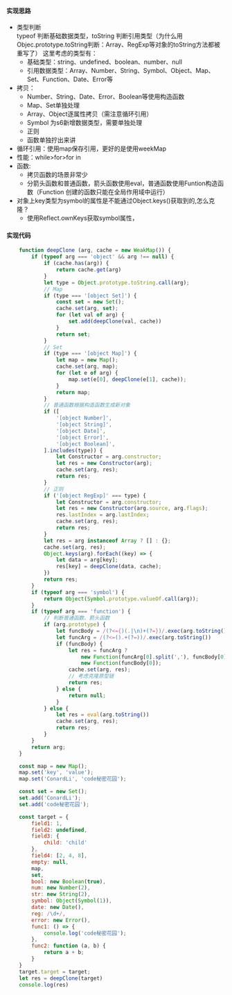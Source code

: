 
#### 实现思路
- 类型判断\
typeof 判断基础数据类型，toString 判断引用类型（为什么用Objec.prototype.toString判断：Array、RegExp等对象的toString方法都被重写了）
这里考虑的类型有：
    - 基础类型：string、undefined、boolean、number、null
    - 引用数据类型：Array、Number、String、Symbol、Object、Map、Set、Function、Date、Error等
- 拷贝：
    - Number、String、Date、Error、Boolean等使用构造函数
    - Map、Set单独处理
    - Array、Object逐属性拷贝（需注意循环引用）
    - Symbol 为s6新增数据类型，需要单独处理
    - 正则
    - 函数单独拧出来讲
- 循环引用：使用map保存引用，更好的是使用weekMap
- 性能：while>for>for in
- 函数: 
    - 拷贝函数的场景非常少
    - 分箭头函数和普通函数，箭头函数使用eval，普通函数使用Funtion构造函数（Function 创建的函数只能在全局作用域中运行）
- 对象上key类型为symbol的属性是不能通过Object.keys()获取到的,怎么克隆？
    - 使用Reflect.ownKeys获取symbol属性， 

#### 实现代码

```javascript
    function deepClone (arg, cache = new WeakMap()) {
        if (typeof arg === 'object' && arg !== null) {
            if (cache.has(arg)) {
                return cache.get(arg)
            }
            let type = Object.prototype.toString.call(arg);
            // Map
            if (type === '[object Set]') {
                const set = new Set();
                cache.set(arg, set);
                for (let val of arg) {
                    set.add(deepClone(val, cache))
                }
                return set;
            }
            // Set
            if (type === '[object Map]') {
                let map = new Map();
                cache.set(arg, map);
                for (let e of arg) {
                    map.set(e[0], deepClone(e[1], cache));
                }
                return map;
            }
            // 普通函数根据构造函数生成新对象
            if ([
                '[object Number]',
                '[object String]',
                '[object Date]',
                '[object Error]',
                '[object Boolean]',
            ].includes(type)) {
                let Constructor = arg.constructor;
                let res = new Constructor(arg);
                cache.set(arg, res);
                return res;
            }
            // 正则
            if ('[object RegExp]' === type) {
                let Constructor = arg.constructor;
                let res = new Constructor(arg.source, arg.flags);
                res.lastIndex = arg.lastIndex;
                cache.set(arg, res);
                return res;
            }
            let res = arg instanceof Array ? [] : {};
            cache.set(arg, res);
            Object.keys(arg).forEach((key) => {
                let data = arg[key];
                res[key] = deepClone(data, cache);
            })
            return res;
        }
        if (typeof arg === 'symbol') {
            return Object(Symbol.prototype.valueOf.call(arg));
        }
        if (typeof arg === 'function') {
            // 判断普通函数、箭头函数
            if (arg.prototype) {
                let funcBody = /(?<={)(.|\n)+(?=})/.exec(arg.toString()) 
                let funcArg = /(?<=().+(?=))/.exec(arg.toString())
                if (funcBody) {
                    let res = funcArg ?
                        new Function(funcArg[0].split(','), funcBody[0]) :
                        new Function(funcBody[0]);
                    cache.set(arg, res);
                    // 考虑克隆原型链
                    return res;
                } else {
                    return null;
                }
            } else {
                let res = eval(arg.toString())
                cache.set(arg, res);
                return res;
            }
        }
        return arg; 
    }

    const map = new Map();
    map.set('key', 'value');
    map.set('ConardLi', 'code秘密花园');

    const set = new Set();
    set.add('ConardLi');
    set.add('code秘密花园');

    const target = {
        field1: 1,
        field2: undefined,
        field3: {
            child: 'child'
        },
        field4: [2, 4, 8],
        empty: null,
        map,
        set,
        bool: new Boolean(true),
        num: new Number(2),
        str: new String(2),
        symbol: Object(Symbol(1)),
        date: new Date(),
        reg: /\d+/,
        error: new Error(),
        func1: () => {
            console.log('code秘密花园');
        },
        func2: function (a, b) {
            return a + b;
        }
    }
    target.target = target;
    let res = deepClone(target)
    console.log(res)
```
